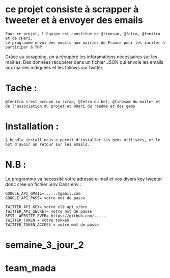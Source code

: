 # ce projet consiste à scrapper à tweeter et à envoyer des emails


   	Pour ce projet, l'équipe est constitué de @tinosam, @fetra, @fenitra et de @Hari.
    Le programme envoi des emails aux mairies de France pour les inciter à participer à THP. 
    
   Grâce au scrapping, on a récupéré les inforamations nécessaires sur les mairies. Des données récupérer dans un fichier JSON qui envoie les emails aux mairies indiquées et les follows sur twitter.

# Tache :
    @fenitra s'est occupé su scrap, @fetra du bot, @tinosam du mailer et de l'association du projet et @Hari du readme et des gems

# Installation :

    $ bundle install nous a permit d'installer les gems utilisées, et le bot d'avoir un retour sur les emails.
    
# N.B :
   Le programme va necessité votre adresse e-mail et vos divers key tweeter donc crée un fichier .env
   Dans env :
   
  	GOOGLE_API_GMAIL=......@gmail.com 
  	GOOGLE_API_PASS= votre mot de passe

	TWITTER_API_KEY= votre clé api </br>
  	TWITTER_API_SECRET= votre mot de passe
  	BEST__WEBSITE_EVER= https://github.com/.....
  	TWITTER_TOKEN = votre tokken
  	TWITTER_TOKEN_ACCESS = votre mot de passe
    
# semaine_3_jour_2
# team_mada